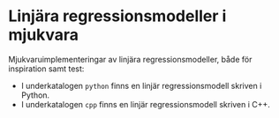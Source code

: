 # Linjära regressionsmodeller i mjukvara

Mjukvaruimplementeringar av linjära regressionsmodeller, både för inspiration samt test:
* I underkatalogen `python` finns en linjär regressionsmodell skriven i Python.
* I underkatalogen `cpp` finns en linjär regressionsmodell skriven i C++.
